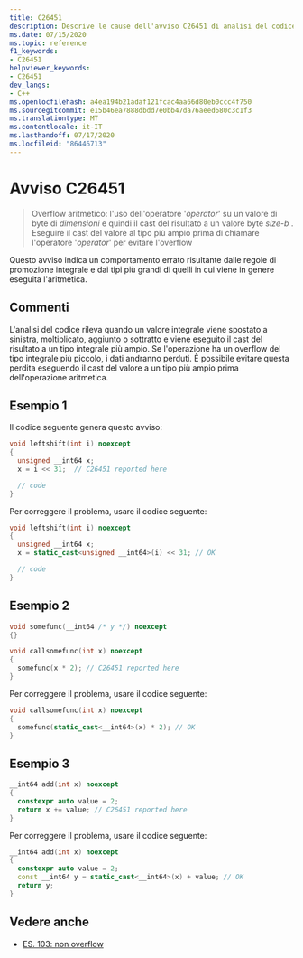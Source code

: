 ```yaml
---
title: C26451
description: Descrive le cause dell'avviso C26451 di analisi del codice MSVC e Mostra come risolverlo.
ms.date: 07/15/2020
ms.topic: reference
f1_keywords:
- C26451
helpviewer_keywords:
- C26451
dev_langs:
- C++
ms.openlocfilehash: a4ea194b21adaf121fcac4aa66d80eb0ccc4f750
ms.sourcegitcommit: e15b46ea7888dbdd7e0bb47da76aeed680c3c1f3
ms.translationtype: MT
ms.contentlocale: it-IT
ms.lasthandoff: 07/17/2020
ms.locfileid: "86446713"
---
```

# <a name="warning-c26451"></a>Avviso C26451

> Overflow aritmetico: l'uso dell'operatore '*operator*' su un valore di byte di *dimensioni* e quindi il cast del risultato a un valore byte *size-b* . Eseguire il cast del valore al tipo più ampio prima di chiamare l'operatore '*operator*' per evitare l'overflow

Questo avviso indica un comportamento errato risultante dalle regole di promozione integrale e dai tipi più grandi di quelli in cui viene in genere eseguita l'aritmetica.

## <a name="remarks"></a>Commenti

L'analisi del codice rileva quando un valore integrale viene spostato a sinistra, moltiplicato, aggiunto o sottratto e viene eseguito il cast del risultato a un tipo integrale più ampio. Se l'operazione ha un overflow del tipo integrale più piccolo, i dati andranno perduti. È possibile evitare questa perdita eseguendo il cast del valore a un tipo più ampio prima dell'operazione aritmetica.

## <a name="example-1"></a>Esempio 1

Il codice seguente genera questo avviso:

```cpp
void leftshift(int i) noexcept
{
  unsigned __int64 x;
  x = i << 31;  // C26451 reported here

  // code
}
```

Per correggere il problema, usare il codice seguente:

```cpp
void leftshift(int i) noexcept
{
  unsigned __int64 x;
  x = static_cast<unsigned __int64>(i) << 31; // OK

  // code
}
```

## <a name="example-2"></a>Esempio 2

```cpp
void somefunc(__int64 /* y */) noexcept
{}

void callsomefunc(int x) noexcept
{
  somefunc(x * 2); // C26451 reported here
}
```

Per correggere il problema, usare il codice seguente:

```cpp
void callsomefunc(int x) noexcept
{
  somefunc(static_cast<__int64>(x) * 2); // OK
}
```

## <a name="example-3"></a>Esempio 3

```cpp
__int64 add(int x) noexcept
{
  constexpr auto value = 2;
  return x += value; // C26451 reported here
}
```

Per correggere il problema, usare il codice seguente:

```cpp
__int64 add(int x) noexcept
{
  constexpr auto value = 2;
  const __int64 y = static_cast<__int64>(x) + value; // OK
  return y;
}
```

## <a name="see-also"></a>Vedere anche

- [ES. 103: non overflow](https://github.com/isocpp/CppCoreGuidelines/blob/master/CppCoreGuidelines.md#Res-overflow)
